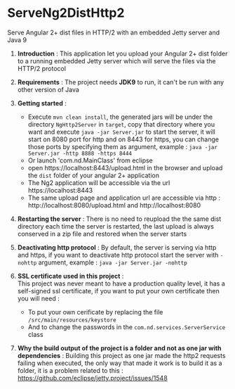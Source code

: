 # ServeNg2DistHttp2
Serve Angular 2+ dist files in HTTP/2 with an embedded Jetty server and Java 9

1. **Introduction** : 
This application let you upload your Angular 2+ dist folder to a running embedded Jetty server  which will serve the files via the HTTP/2 protocol

 2. **Requirements** : 
The project needs **JDK9** to run, it can't be run with any other version of Java

 3. **Getting started** :
	* Execute `mvn clean install`, the generated jars will be under the directory `NgHttp2Server` in `target`, copy that directory where you want and execute `java -jar Server.jar` to start the server, it will start on 8080 port for http and on 8443 for https, you can change those ports by specifying them as argument, example  : `java -jar Server.jar -http 8888 -https 8444`
 	* Or launch 'com.nd.MainClass' from eclipse
	* open https://localhost:8443/upload.html in the browser and upload the `dist` folder of your angular 2+ application
 	* The Ng2 application will be accessible via the url https://localhost:8443
	* The same upload page and application url are accessible via http : http://localhost:8080/upload.html and http://localhost:8080

 4. **Restarting the server** :
	There is no need to reupload the the same dist directory each time the server is restarted, the last upload is always conserved in a zip file and restored when the server starts  
	
 5. **Deactivating http protocol** :
	By default, the server is serving via http and https, if you want to deactivate http protocol start the server with `-nohttp` argument, example : `java -jar Server.jar -nohttp`     

 6. **SSL certificate used in this project** :  
	This project was never meant to have a production quality level, it has a self-signed ssl certificate, if you want to put your own certificate then you will need : 
	* To put your own cerificate by replacing the file `/src/main/resources/keystore`    
	* And to change the passwords in the `com.nd.services.ServerService` class
 
 

 7. **Why the build output of the project is a folder and not as one jar with dependencies** :
	Building this project as one jar made the http2 requests failing when executed, the only way that made it work is to build it as a folder, it is a problem related to this : https://github.com/eclipse/jetty.project/issues/1548 
